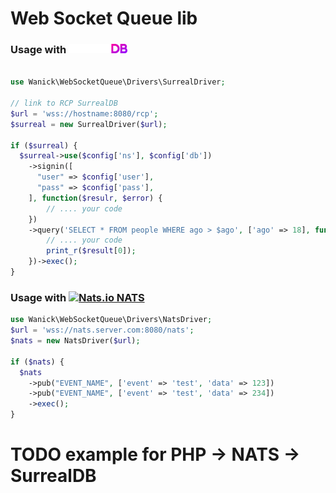 # Web Socket Queue lib

<h3>
    Usage with <a href="https://surrealdb.com#gh-dark-mode-only" target="_blank">
        <img src="https://raw.githubusercontent.com/surrealdb/surrealdb/main/img/white/text.svg" height="15" alt="SurrealDB">
    </a>
</h3>

```php

use Wanick\WebSocketQueue\Drivers\SurrealDriver;

// link to RCP SurrealDB
$url = 'wss://hostname:8080/rcp';
$surreal = new SurrealDriver($url);

if ($surreal) {
  $surreal->use($config['ns'], $config['db'])
    ->signin([
      "user" => $config['user'],
      "pass" => $config['pass'],
    ], function($resulr, $error) {
        // .... your code 
    })
    ->query('SELECT * FROM people WHERE ago > $ago', ['ago' => 18], function($result, $error) {
        // .... your code
        print_r($result[0]);
    })->exec();
}

```

<h3>
    Usage with <a href="https://nats.io" target="_blank">
        <img src="https://www.gitbook.com/cdn-cgi/image/width=12,dpr=2,height=12,fit=contain,format=auto/https%3A%2F%2F683899388-files.gitbook.io%2F~%2Ffiles%2Fv0%2Fb%2Fgitbook-legacy-files%2Fo%2Fspaces%252F-LqMYcZML1bsXrN3Ezg0%252Favatar.png%3Fgeneration%3D1571848018902627%26alt%3Dmedia" alt="Nats.io"> NATS
    </a>
</h3>

```php
use Wanick\WebSocketQueue\Drivers\NatsDriver;
$url = 'wss://nats.server.com:8080/nats';
$nats = new NatsDriver($url);

if ($nats) {
  $nats
    ->pub("EVENT_NAME", ['event' => 'test', 'data' => 123])
    ->pub("EVENT_NAME", ['event' => 'test', 'data' => 234])
    ->exec();
}
```

# TODO example  for PHP -> NATS -> SurrealDB
